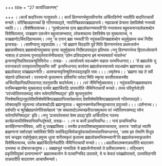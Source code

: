 +++
title = "27 कार्याधिकरणम्"

+++
।।कार्यं बादरिरस्य गत्युपपत्तेः।। कार्यं हिरण्यगर्भमुपासीनानेव अर्चिरादिर्गणो नयतीति बादरिराचार्यो मन्यते। परिच्छिन्नप्राप्त्यर्थं हि गतिरुपपद्यते, नापरिच्छिन्नपरब्रह्मप्राप्तये। नह्याकाशं प्रेप्सता देशविशेषो गन्तव्यो भवति।।।।विशेषितत्वाच्च।। 'पुरषोऽमानव एत्य ब्रह्मलोकान्गमयती'ति गन्तव्यस्य बहुवचनान्तलोकशब्देन विशेषितत्वात्, परब्रह्मण एकत्वेन बहुत्वासम्भवात्, लोकशब्दस्य देशविशेष एव मुख्यत्वाच्च, न परब्रह्मणोऽर्चिरादिप्राप्यत्वम्।।ननु 'स एनान् ब्रह्म गमयती'ति नपुंसकलिंगब्रह्मशब्देन चतुर्मुखस्य कथं निर्देश इत्यत्राह- ।।सामीप्यात्तु तद्व्यपदेशः।। 'यो ब्रह्माणं विददाति पूर्व'मिति हिरण्यगर्भस्य प्रथमजत्वेन ब्रह्मसामीष्यात् ब्रह्मशब्देनामुख्यया वृत्त्या चतुर्मुखस्य निर्देशउपपद्यत इतिभावः।ननु हिरण्यगर्भस्य द्विपरार्धावसाने नाशात् तं प्राप्तस्य पुनरावृत्तेरवर्जनीयत्वात् 'एतेन प्रतिपद्यमाना इमं मानवमावर्तं नावर्तन्त' इत्यनावृत्तिप्रतिपादकश्रुतिविरोधः। तत्राह- ।।कार्यात्यये तदध्यक्षेण सहातः परमभिधानात्।। 'ते ब्रह्मलोके तु परान्तकाले परामृतात्परिमुच्यन्ति सर्वे' इत्यभिधानात् कार्यस्य ब्रह्मलोकस्यात्यये तदध्यक्षेण ब्रह्मणासह अतः ब्रह्मलोकात् परंब्रह्मप्राप्नोति। अतश्चानावृत्तिश्रुतिरुपपद्यतइति भावः।।।।स्मृतेश्च।। 'ब्रह्मणा सह ते सर्वे संप्राप्ते प्रतिसञ्चरे। परस्यान्ते कृतात्मानः प्रविशन्ति परंपद'मिति स्मृत्या कार्योपासकस्यैव अर्चिरादिप्राप्तिप्रतिपादनात् तदनुसार्येव बादरेर्मतम्।।।।परं जैमिनिर्मुख्यत्वात्।। नपुंसकलिंगब्रह्मशब्दस्य परस्मिन्ब्रह्मण्येव मुख्यत्वात् परमेव ब्रह्मार्चिरादिः प्रापयतीति जैमिनिराचार्यो मन्यते। तस्य परिपूर्णत्वेऽपि 'परंज्योतिरुपसम्पद्य स्वेन रूपेणाभिनिष्पद्यत' इति श्रुत्यनुसारेण निश्शेषाविद्यानुवृत्तेर्देशविशेषविशिष्टब्रह्मप्राप्तिसापेक्षत्वात् देशविशेषविशिष्टब्रह्मप्राप्तये गतिरुपपद्यते। लोक्यतइति व्युत्पत्त्या लोकशब्दोऽप्रि ब्रह्मण्युपपन्नः। बहुवनचमप्येकस्मिन्नुपचारात् प्रयुज्यते।।।।दर्शनाच्च।। दर्शयति च श्रुतेर्ब्रह्मप्राप्तेर्गतिसापेक्षत्वं 'एष सम्प्रसादोऽस्माच्छरीरात्समुत्थाय परं ज्योतिरुपसम्पद्य स्वेन रूपेणाभिनिष्पद्यत' इति।।ननु 'प्रजापतेस्सभां वेश्म प्रपद्य'इति अर्चिरादिना गतस्य कार्यप्रजापतिविषयाभिसन्धिर्दृश्यते, तत्राह-- ।।न च कार्ये प्रत्यभिसन्धिः।। नायं प्रत्यभिसन्धिः कार्यहिरण्यगर्भविषयः, अपि तु परब्रह्मविषयः। तस्यैव प्रजापतिशब्दमुख्यवाच्यत्वात्, उत्तरत्र 'यशोऽहं भवामि ब्राह्मणानां यशोराज्ञां यशोविशा'मिति सर्वाविद्याविमोकपूर्वकसर्वात्मभावाभिसन्धानात्, 'अश्व इव रोमाणि विधूय पापं चन्द्रइव राहोर्मुखात् प्रमुच्य धूत्वा शरीरमकृतं कृतात्मा ब्रह्मलोकमभिसम्भवानी'ति ब्रह्मलोकस्याकृतत्वेन विशेषितत्वाच्च, परमेव ब्रह्मार्चिरादिर्नयतीति जैमिनिराचार्यो मन्यते।।।।अप्रतीकालम्बनान्नयतीति बादरायण उभयथा च दोषात्तत्क्रतुश्च।। अब्रह्मभूतं नामादिकं ये ब्रह्मत्वेनोपासते ते प्रतीकालम्बनाः। तद्भिन्नान् प्रकृतिवियुक्तं प्रत्यगात्मानं" ब्रह्मात्मकत्वेन ये पञ्चाग्निविद उपासते, ये च केवलं परंब्रह्मोपासते, उभयविदानपि तान्नयतीति बादरायण आचार्योमन्यते।